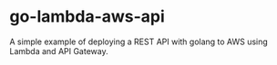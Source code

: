# go-lambda-aws-api
A simple example of deploying a REST API with golang to AWS using Lambda and API Gateway.

